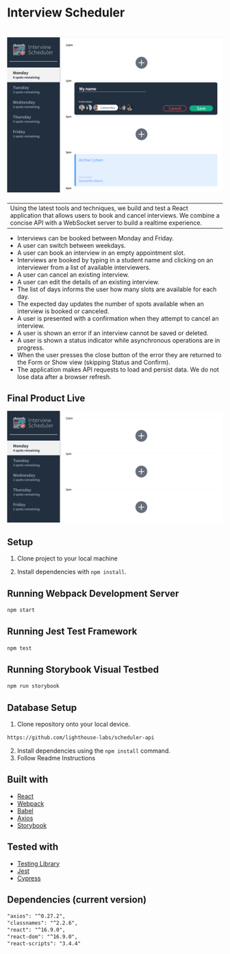 # Interview Scheduler

# ![Interview Scheduler](https://github.com/ukflava/scheduler/blob/master/public/images/ScedulerLogo.png)

<table>
<tr>
<td>
 Using the latest tools and techniques, we build and test a React application that allows users to book and cancel interviews. We combine a concise API with a WebSocket server to build a realtime experience.
</td>
</tr>
</table>

<ul>
<li>Interviews can be booked between Monday and Friday.</li>
<li>A user can switch between weekdays.</li>
<li>A user can book an interview in an empty appointment slot.</li>
<li>Interviews are booked by typing in a student name and clicking on an interviewer from a list of available interviewers.</li>
<li>A user can cancel an existing interview.</li>
<li>A user can edit the details of an existing interview.</li>
<li>The list of days informs the user how many slots are available for each day.</li>
<li>The expected day updates the number of spots available when an interview is booked or canceled.</li>
<li>A user is presented with a confirmation when they attempt to cancel an interview.</li>
<li>A user is shown an error if an interview cannot be saved or deleted.</li>
<li>A user is shown a status indicator while asynchronous operations are in progress.</li>
<li>When the user presses the close button of the error they are returned to the Form or Show view (skipping Status and Confirm).</li>
<li>The application makes API requests to load and persist data. We do not lose data after a browser refresh.</li>
</ul>

## Final Product Live
![Interactive Screenshots](https://github.com/ukflava/scheduler/blob/master/public/images/Animation.gif)


## Setup

1. Clone project to your local machine

2. Install dependencies with `npm install`.

## Running Webpack Development Server

```sh
npm start
```

## Running Jest Test Framework

```sh
npm test
```

## Running Storybook Visual Testbed

```sh
npm run storybook
```
## Database Setup
1. Clone repository onto your local device.
```sh
https://github.com/lighthouse-labs/scheduler-api
```
2. Install dependencies using the `npm install` command.
3. Follow Readme Instructions



## Built with 

- [React](https://reactjs.org/) 
- [Webpack](https://webpack.js.org/) 
- [Babel](https://babeljs.io/) 
- [Axios](https://github.com/axios/axios) 
- [Storybook](https://storybook.js.org/) 

## Tested with 
- [Testing Library](https://testing-library.com/) 
- [Jest](https://jestjs.io/en/) 
- [Cypress](https://www.cypress.io/)


## Dependencies (current version)

    "axios": "^0.27.2",
    "classnames": "^2.2.6",
    "react": "^16.9.0",
    "react-dom": "^16.9.0",
    "react-scripts": "3.4.4"



